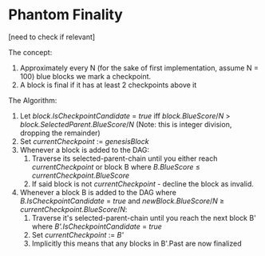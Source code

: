 # Phantom Finality

\[need to check if relevant\]

The concept:

1. Approximately every N \(for the sake of first implementation, assume N = 100\) blue blocks we mark a checkpoint.
2. A block is final if it has at least 2 checkpoints above it

The Algorithm:

1. Let _block.IsCheckpointCandidate_ = _true_ iff _block.BlueScore_/_N_ &gt; _block.SelectedParent.BlueScore_/_N_ \(Note: this is integer division, dropping the remainder\)
2. Set _currentCheckpoint_ := _genesisBlock_
3. Whenever a block is added to the DAG:
   1. Traverse its selected-parent-chain until you either reach _currentCheckpoint_ or block B where _B.BlueScore_ ≤ _currentCheckpoint.BlueScore_
   2. If said block is not _currentCheckpoint_ - decline the block as invalid.
4. Whenever a block B is added to the DAG where _B.IsCheckpointCandidate_  = _true_ and _newBlock.BlueScore_/_N_ ≥ _currentCheckpoint.BlueScore_/_N_: 
   1. Traverse it's selected-parent-chain until you reach the next block B' where _B'.IsCheckpointCandidate_ = _true_
   2. Set _currentCheckpoint_ := _B'_
   3. Implicitly this means that any blocks in B'.Past are now finalized

